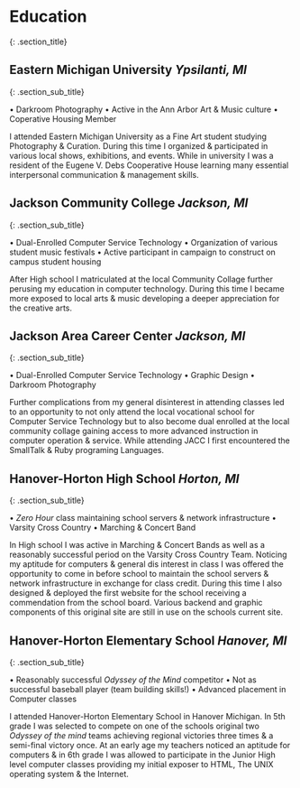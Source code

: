 # <span class = "education">Education
{: .section_title}

## Eastern Michigan University <span class = "sub_title_details">*Ypsilanti, MI*
{: .section_sub_title}


• Darkroom Photography
• Active in the Ann Arbor Art & Music culture
• Coperative Housing Member

I attended Eastern Michigan University as a Fine Art student studying Photography & Curation. During this time I organized & participated in various local shows, exhibitions, and events. While in university I was a resident of the Eugene V. Debs Cooperative House learning many essential interpersonal communication & management skills. 

## Jackson Community College <span class = "sub_title_details">*Jackson, MI*
{: .section_sub_title}

• Dual-Enrolled Computer Service Technology
• Organization of various student music festivals
• Active participant in campaign to construct on campus student housing

After High school I matriculated at the local Community Collage further perusing my education in computer technology. During this time I became more exposed to local arts & music developing a deeper appreciation for the creative arts.

## Jackson Area Career Center <span class = "sub_title_details">*Jackson, MI*
{: .section_sub_title}

• Dual-Enrolled Computer Service Technology
• Graphic Design
• Darkroom Photography

Further complications from my general disinterest in attending classes led to an opportunity to not only attend the local vocational school for Computer Service Technology but to also become dual enrolled at the local community collage gaining access to more advanced instruction in computer operation & service. While attending JACC I first encountered the SmallTalk & Ruby programing Languages.

## Hanover-Horton High School <span class = "sub_title_details">*Horton, MI*
{: .section_sub_title}

• *Zero Hour* class maintaining school servers & network infrastructure
• Varsity Cross Country
• Marching & Concert Band

In High school I was active in Marching & Concert Bands as well as a reasonably successful period on the Varsity Cross Country Team. Noticing my aptitude for computers & general dis interest in class I was offered the opportunity to come in before school to maintain the school servers & network infrastructure in exchange for class credit. During this time I also designed & deployed the first website for the school receiving a commendation from the school board. Various backend and graphic components of this original site are still in use on the schools current site.

## Hanover-Horton Elementary School <span class = "sub_title_details">*Hanover, MI*
{: .section_sub_title}

• Reasonably successful *Odyssey of the Mind* competitor
• Not as successful baseball player (team building skills!)
• Advanced placement in Computer classes

I attended Hanover-Horton Elementary School in Hanover Michigan. In 5th grade I was selected to compete on one of the schools original two *Odyssey of the mind* teams achieving regional victories three times & a semi-final victory once. At an early age my teachers noticed an aptitude for computers & in 6th grade I was allowed to participate in the Junior High level computer classes providing my initial exposer to HTML, The UNIX operating system & the Internet.

